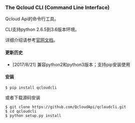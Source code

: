 ### The Qcloud CLI (Command Line Interface)

Qcloud Api的命令行工具。

CLI支持python 2.6.5到3.6版本环境。

详细介绍请参考[官网文档](https://www.qcloud.com/document/product/440/6176)。

#### 更新历史

* [2017/8/21] 兼容python2和python3版本；支持pip安装使用

#### 安装
    $ pip install qcloudcli

或者下载源码安装

    $ git clone https://github.com/QcloudApi/qcloudcli.git
    $ cd qcloudcli
    $ python setup.py install

